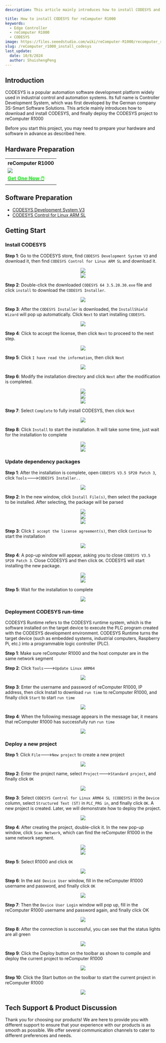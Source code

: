 ```yaml
---
description: This article mainly introduces how to install CODESYS and how to deploy new projects in R1000

title: How to install CODESYS for reComputer R1000
keywords:
  - Edge Controller
  - reComputer R1000
  - CODESYS
image: https://files.seeedstudio.com/wiki/reComputer-R1000/recomputer_r_images/01.png
slug: /reComputer_r1000_install_codesys
last_update:
  date: 10/8/2024
  author: ShuishengPeng
---
```


## Introduction 
CODESYS is a popular automation software development platform widely used in industrial control and automation systems. Its full name is Controller Development System, which was first developed by the German company 3S-Smart Software Solutions.
This article mainly introduces how to download and install CODESYS, and finally deploy the CODESYS project to reComputer R1000

Before you start this project, you may need to prepare your hardware and software in advance as described here.

## Hardware Preparation

<div class="table-center">
	<table class="table-nobg">
    <tr class="table-trnobg">
      <th class="table-trnobg">reComputer R1000</th>
		</tr>
    <tr class="table-trnobg"></tr>
		<tr class="table-trnobg">
			<td class="table-trnobg"><div style={{textAlign:'center'}}><img src="https://files.seeedstudio.com/wiki/reComputer-R1000/recomputer_r_images/01.png" style={{width:300, height:'auto'}}/></div></td>
		</tr>
    <tr class="table-trnobg"></tr>
		<tr class="table-trnobg">
			<td class="table-trnobg"><div class="get_one_now_container" style={{textAlign: 'center'}}><a class="get_one_now_item" href="https://www.seeedstudio.com/reComputer-R1025-10-p-5895.html">
              <strong><span><font color={'FFFFFF'} size={"4"}> Get One Now 🖱️</font></span></strong>
          </a></div></td>
        </tr>
    </table>
    </div>

## Software Preparation

* [CODESYS Development System V3](https://store.codesys.com/de/codesys.html)
* [CODESYS Control for Linux ARM SL](https://store.codesys.com/de/codesys-control-for-linux-arm-sl-1.html)

## Getting Start

### Install CODESYS
**Step 1**: Go to the CODESYS store, find `CODESYS Development System V3` and download it, then find `CODESYS Control for Linux ARM SL` and download it.

<center><img width={600} src="https://files.seeedstudio.com/wiki/reComputer-R1000/CODESYS/install_codesys/1.png" /></center>

<center><img width={600} src="https://files.seeedstudio.com/wiki/reComputer-R1000/CODESYS/install_package/2.1.png" /></center>

**Step 2**: Double-click the downloaded `CODESYS 64 3.5.20.30.exe` file and click `install` to download the `CODESYS Installer`.

<center><img width={600} src="https://files.seeedstudio.com/wiki/reComputer-R1000/CODESYS/install_codesys/3.png" /></center>

**Step 3**: After the `CODESYS Installer` is downloaded, the `InstallShield Wizard` will pop up automatically. Click `Next` to start installing `CODESYS`.

<center><img width={600} src="https://files.seeedstudio.com/wiki/reComputer-R1000/CODESYS/install_codesys/4.png" /></center>

**Step 4**: Click to accept the license, then click `Next` to proceed to the next step.

<center><img width={600} src="https://files.seeedstudio.com/wiki/reComputer-R1000/CODESYS/install_codesys/5.png" /></center>

**Step 5**: Click `I have read the information`, then click `Next`

<center><img width={600} src="https://files.seeedstudio.com/wiki/reComputer-R1000/CODESYS/install_codesys/6.png" /></center>

**Step 6**: Modify the installation directory and click `Next` after the modification is completed.

<center><img width={600} src="https://files.seeedstudio.com/wiki/reComputer-R1000/CODESYS/install_codesys/7.png" /></center>

<center><img width={600} src="https://files.seeedstudio.com/wiki/reComputer-R1000/CODESYS/install_codesys/8.png" /></center>

<center><img width={600} src="https://files.seeedstudio.com/wiki/reComputer-R1000/CODESYS/install_codesys/9.png" /></center>

**Step 7**: Select `Complete` to fully install CODESYS, then click `Next`

<center><img width={600} src="https://files.seeedstudio.com/wiki/reComputer-R1000/CODESYS/install_codesys/10.png" /></center>

**Step 8**: Click `Install` to start the installation. It will take some time, just wait for the installation to complete

<center><img width={600} src="https://files.seeedstudio.com/wiki/reComputer-R1000/CODESYS/install_codesys/11.png" /></center>

<center><img width={600} src="https://files.seeedstudio.com/wiki/reComputer-R1000/CODESYS/install_codesys/12.png" /></center>

### Update dependency packages

**Step 1**: After the installation is complete, open `CODESYS V3.5 SP20 Patch 3`, click `Tools`--->`CODESYS Installer..`

<center><img width={600} src="https://files.seeedstudio.com/wiki/reComputer-R1000/CODESYS/install_package/p1.png" /></center>

**Step 2**: In the new window, click `Install File(s)`, then select the package to be installed. After selecting, the package will be parsed

<center><img width={600} src="https://files.seeedstudio.com/wiki/reComputer-R1000/CODESYS/install_package/p2.png" /></center>

<center><img width={600} src="https://files.seeedstudio.com/wiki/reComputer-R1000/CODESYS/install_package/p3.png" /></center>

<center><img width={600} src="https://files.seeedstudio.com/wiki/reComputer-R1000/CODESYS/install_package/p4.png" /></center>

**Step 3**: Click `I accept the license agreement(s)`, then click `Continue` to start the installation

<center><img width={600} src="https://files.seeedstudio.com/wiki/reComputer-R1000/CODESYS/install_package/p5.png" /></center>

**Step 4**: A pop-up window will appear, asking you to close `CODESYS V3.5 SP20 Patch 3`. Close CODESYS and then click `OK`. CODESYS will start installing the new package.

<center><img width={600} src="https://files.seeedstudio.com/wiki/reComputer-R1000/CODESYS/install_package/p6.png" /></center>

<center><img width={600} src="https://files.seeedstudio.com/wiki/reComputer-R1000/CODESYS/install_package/p7.png" /></center>

**Step 5**: Wait for the installation to complete

<center><img width={600} src="https://files.seeedstudio.com/wiki/reComputer-R1000/CODESYS/install_package/p8.png" /></center>

### Deployment CODESYS run-time

CODESYS Runtime refers to the CODESYS runtime system, which is the software installed on the target device to execute the PLC program created with the CODESYS development environment. CODESYS Runtime turns the target device (such as embedded systems, industrial computers, Raspberry Pi, etc.) into a programmable logic controller (PLC).

**Step 1**: Make sure reComputer R1000 and the host computer are in the same network segment

**Step 2**: Click `Tools`--->`Update Linux ARM64`

<center><img width={600} src="https://files.seeedstudio.com/wiki/reComputer-R1000/CODESYS/deploy_run_time/r1.png" /></center>

**Step 3**: Enter the username and password of reComputer R1000, IP address, then click Install to download `run time` to reComputer R1000, and finally click `Start` to start `run time`

<center><img width={600} src="https://files.seeedstudio.com/wiki/reComputer-R1000/CODESYS/deploy_run_time/r2.png" /></center>

**Step 4**: When the following message appears in the message bar, it means that reComputer R1000 has successfully run `run time`

<center><img width={600} src="https://files.seeedstudio.com/wiki/reComputer-R1000/CODESYS/deploy_run_time/r3.png" /></center>


### Deploy a new project

**Step 1**: Click `File`--->`New project` to create a new project

<center><img width={600} src="https://files.seeedstudio.com/wiki/reComputer-R1000/CODESYS/deploy_new_project/n1.png" /></center>

**Step 2**: Enter the project name, select `Project`--->`Standard project`, and finally click `OK`

<center><img width={600} src="https://files.seeedstudio.com/wiki/reComputer-R1000/CODESYS/deploy_new_project/n2.png" /></center>

**Step 3**: Select `CODESYS Control for Linux ARM64 SL (CODESYS)` in the `Device` column, select `Structured Text (ST)` in `PLC_PRG in`, and finally click `OK`. A new project is created. Later, we will demonstrate how to deploy the project.

<center><img width={600} src="https://files.seeedstudio.com/wiki/reComputer-R1000/CODESYS/deploy_new_project/n3.png" /></center>

**Step 4**: After creating the project, double-click it. In the new pop-up window, click `Scan Network`, which can find the reComputer R1000 in the same network segment.

<center><img width={600} src="https://files.seeedstudio.com/wiki/reComputer-R1000/CODESYS/deploy_new_project/n4.png" /></center>

<center><img width={600} src="https://files.seeedstudio.com/wiki/reComputer-R1000/CODESYS/deploy_new_project/n5.png" /></center>

**Step 5**: Select R1000 and click `OK`

<center><img width={600} src="https://files.seeedstudio.com/wiki/reComputer-R1000/CODESYS/deploy_new_project/n6.png" /></center>

**Step 6**: In the `Add Device User` window, fill in the reComputer R1000 username and password, and finally click `OK`

<center><img width={600} src="https://files.seeedstudio.com/wiki/reComputer-R1000/CODESYS/deploy_new_project/n7.png" /></center>

**Step 7**: Then the `Device User Login` window will pop up, fill in the reComputer R1000 username and password again, and finally click OK

<center><img width={600} src="https://files.seeedstudio.com/wiki/reComputer-R1000/CODESYS/deploy_new_project/n8.png" /></center>

**Step 8**: After the connection is successful, you can see that the status lights are all green

<center><img width={600} src="https://files.seeedstudio.com/wiki/reComputer-R1000/CODESYS/deploy_new_project/n9.png" /></center>

**Step 9**: Click the Deploy button on the toolbar as shown to compile and deploy the current project to reComputer R1000

<center><img width={600} src="https://files.seeedstudio.com/wiki/reComputer-R1000/CODESYS/deploy_new_project/n10.png" /></center>

**Step 10**: Click the Start button on the toolbar to start the current project in reComputer R1000

<center><img width={600} src="https://files.seeedstudio.com/wiki/reComputer-R1000/CODESYS/deploy_new_project/n11.png" /></center>

## Tech Support & Product Discussion

Thank you for choosing our products! We are here to provide you with different support to ensure that your experience with our products is as smooth as possible. We offer several communication channels to cater to different preferences and needs.

<div class="button_tech_support_container">
<a href="https://forum.seeedstudio.com/" class="button_forum"></a> 
<a href="https://www.seeedstudio.com/contacts" class="button_email"></a>
</div>

<div class="button_tech_support_container">
<a href="https://discord.gg/eWkprNDMU7" class="button_discord"></a> 
<a href="https://github.com/Seeed-Studio/wiki-documents/discussions/69" class="button_discussion"></a>
</div>
